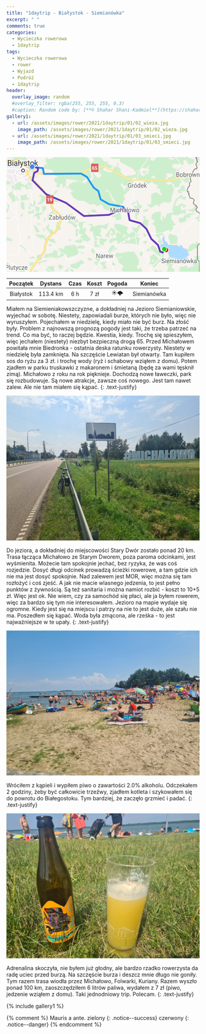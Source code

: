 ```yaml
---
title: "1daytrip - Białystok - Siemianówka"
excerpt: " "
comments: true
categories:
  - Wycieczka rowerowa
  - 1daytrip
tags:
  - Wycieczka rowerowa
  - rower
  - Wyjazd
  - Podróż
  - 1daytrip
header:
  overlay_image: random
  #overlay_filter: rgba(255, 255, 255, 0.3)
  #caption: Random code by: [**© Shahar Shani-Kadmiel**](https://shaharkadmiel.github.io)"
gallery1:
  - url: /assets/images/rower/2021/1daytrip/01/02_wieza.jpg
    image_path: /assets/images/rower/2021/1daytrip/01/02_wieza.jpg
  - url: /assets/images/rower/2021/1daytrip/01/03_smieci.jpg
    image_path: /assets/images/rower/2021/1daytrip/01/03_smieci.jpg  
---
```

![mapka](/assets/images/rower/2021/1daytrip/01/mapka.png)

|Początek|Dystans|Czas|Koszt|Pogoda|Koniec|
|:---:|:---:|:---:|:---:|:---:|:---:|
|Białystok|113.4 km|6 h|7 zł|☀️🌩️|Siemianówka| 

Miałem na Siemieniakowszczyzne, a dokładniej na Jezioro Siemianiowskie, wyjechać w sobotę. Niestety, zapowiadali burze, których nie było, więc nie wyruszyłem. Pojechałem w niedzielę, kiedy miało nie być burz. Na złość były. Problem z najnowszą prognozą pogody jest taki, że trzeba patrzeć na trend. Co ma być, to raczej będzie. Kwestia, kiedy. Trochę się spieszyłem, więc jechałem (niestety) niezbyt bezpieczną drogą 65. Przed Michałowem powitała mnie Biedronka - ostatnia deska ratunku rowerzysty. Niestety w niedzielę była zamknięta. Na szczęście Lewiatan był otwarty. Tam kupiłem sos do ryżu za 3 zł. i trochę wody (ryż i schabowy wziąłem z domu). Potem zjadłem w parku truskawki z makaronem i śmietaną (będę za wami tęsknił zimą). Michałowo z roku na rok pięknieje. Dochodzą nowe ławeczki, park się rozbudowuje. Są nowe atrakcje, zawsze coś nowego. Jest tam nawet zalew. Ale nie tam miałem się kąpać. 
{: .text-justify}

![rower](/assets/images/rower/2021/1daytrip/01/01_michalowo.jpg)

Do jeziora, a dokładniej do miejscowości Stary Dwór zostało ponad 20 km. Trasa łącząca Michałowo ze Starym Dworem, poza paroma odcinkami, jest wyśmienita. Możecie tam spokojnie jechać, bez ryzyka, że was coś rozjedzie. Dosyć długi odcinek prowadzą ścieżki rowerowe, a tam gdzie ich nie ma jest dosyć spokojnie. Nad zalewem jest MOR, więc można się tam rozłożyć i coś zjeść. A jak nie macie wlasnego jedzenia, to jest pełno punktów z żywnością. Są też sanitaria i można namiot rozbić - koszt to 10+5 zł. Więc jest ok. Nie wiem, czy za samochód się płaci, ale ja byłem rowerem, więc za bardzo się tym nie interesowałem. Jezioro na mapie wydaje się ogromne. Kiedy jest się na miejscu i patrzy na nie to jest duże, ale szału nie ma. Poszedłem się kąpać. Woda była zmącona, ale rześka - to jest najważniejsze w te upały.
{: .text-justify}

![siemianowka](/assets/images/rower/2021/1daytrip/01/05_siemianowka.jpg)

Wróciłem z kąpieli i wypiłem piwo o zawartości 2.0% alkoholu. Odczekałem 2 godziny, żeby być całkowicie trzeźwy, zjadłem kotleta i szykowałem się do powrotu do Białegostoku. Tym bardziej, że zaczęło grzmieć i padać. 
{: .text-justify}

![piwo](/assets/images/rower/2021/1daytrip/01/07_piwo.jpg)

Adrenalina skoczyła, nie byłem już głodny, ale bardzo rzadko rowerzysta da radę uciec przed burzą. Na szczęście burza i deszcz mnie długo nie goniły. Tym razem trasa wiodła przez Michałowo, Folwarki, Kuriany. Razem wyszło ponad 100 km, zaoszczędziłem 6 litrów paliwa, wydałem z 7 zł (piwo, jedzenie wziąłem z domu). Taki jednodniowy trip. Polecam.
{: .text-justify}

{% include gallery1 %}

{% comment %} 
Mauris a ante.
zielony
{: .notice--success}
czerwony
{: .notice--danger}
{% endcomment %}
